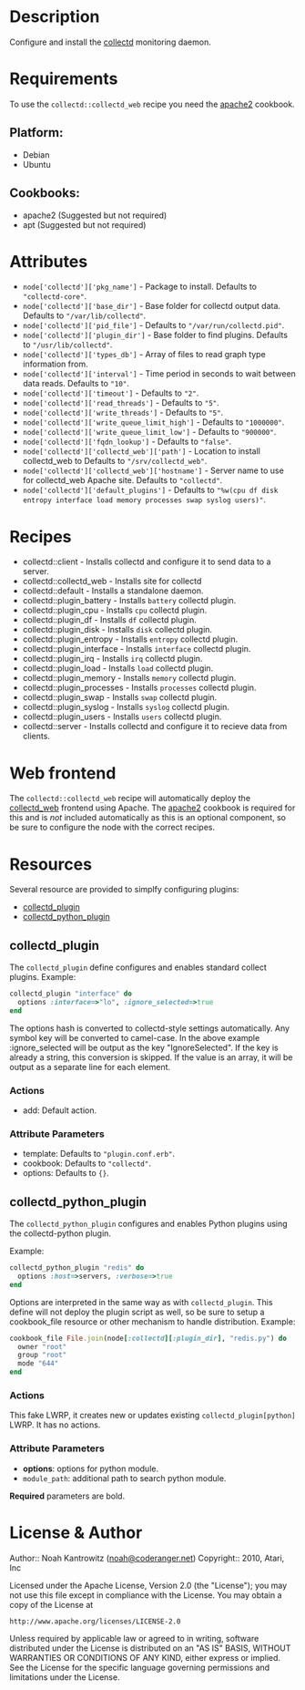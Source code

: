 # Description

Configure and install the [collectd](http://collectd.org/) monitoring daemon.

# Requirements

To use the `collectd::collectd_web` recipe you need the [apache2](https://github.com/opscode/cookbooks/tree/master/apache2) cookbook.


## Platform:

* Debian
* Ubuntu

## Cookbooks:

* apache2 (Suggested but not required)
* apt (Suggested but not required)

# Attributes

* `node['collectd']['pkg_name']` - Package to install. Defaults to `"collectd-core"`.
* `node['collectd']['base_dir']` - Base folder for collectd output data. Defaults to `"/var/lib/collectd"`.
* `node['collectd']['pid_file']` - Defaults to `"/var/run/collectd.pid"`.
* `node['collectd']['plugin_dir']` - Base folder to find plugins. Defaults to `"/usr/lib/collectd"`.
* `node['collectd']['types_db']` - Array of files to read graph type information from.
* `node['collectd']['interval']` - Time period in seconds to wait between data reads. Defaults to `"10"`.
* `node['collectd']['timeout']` -  Defaults to `"2"`.
* `node['collectd']['read_threads']` -  Defaults to `"5"`.
* `node['collectd']['write_threads']` -  Defaults to `"5"`.
* `node['collectd']['write_queue_limit_high']` -  Defaults to `"1000000"`.
* `node['collectd']['write_queue_limit_low']` -  Defaults to `"900000"`.
* `node['collectd']['fqdn_lookup']` -  Defaults to `"false"`.
* `node['collectd']['collectd_web']['path']` - Location to install collectd\_web to Defaults to `"/srv/collectd_web"`.
* `node['collectd']['collectd_web']['hostname']` - Server name to use for collectd_web Apache site. Defaults to `"collectd"`.
* `node['collectd']['default_plugins']` -  Defaults to `"%w(cpu df disk entropy interface load memory processes swap syslog users)"`.

# Recipes

* collectd::client - Installs collectd and configure it to send data to a server.
* collectd::collectd_web - Installs site for collectd
* collectd::default - Installs a standalone daemon.
* collectd::plugin_battery - Installs `battery` collectd plugin.
* collectd::plugin_cpu - Installs `cpu` collectd plugin.
* collectd::plugin_df - Installs `df` collectd plugin.
* collectd::plugin_disk - Installs `disk` collectd plugin.
* collectd::plugin_entropy - Installs `entropy` collectd plugin.
* collectd::plugin_interface - Installs `interface` collectd plugin.
* collectd::plugin_irq - Installs `irq` collectd plugin.
* collectd::plugin_load - Installs `load` collectd plugin.
* collectd::plugin_memory - Installs `memory` collectd plugin.
* collectd::plugin_processes - Installs `processes` collectd plugin.
* collectd::plugin_swap - Installs `swap` collectd plugin.
* collectd::plugin_syslog - Installs `syslog` collectd plugin.
* collectd::plugin_users - Installs `users` collectd plugin.
* collectd::server - Installs collectd and configure it to recieve data from clients.

# Web frontend

The `collectd::collectd_web` recipe will automatically deploy the [collectd_web](https://github.com/httpdss/collectd-web) frontend using Apache. The 
[apache2](https://github.com/opscode/cookbooks/tree/master/apache2) cookbook is required for this and is *not* included automatically as this is an optional
component, so be sure to configure the node with the correct recipes.

# Resources

Several resource are provided to simplfy configuring plugins:

* [collectd_plugin](#collectd_plugin)
* [collectd_python_plugin](#collectd_python_plugin)

## collectd_plugin

The `collectd_plugin` define configures and enables standard collect plugins. Example:

```ruby
collectd_plugin "interface" do
  options :interface=>"lo", :ignore_selected=>true
end
```

The options hash is converted to collectd-style settings automatically. Any symbol key will be converted to camel-case. In the above example :ignore_selected will be output as the
key "IgnoreSelected". If the key is already a string, this conversion is skipped. If the value is an array, it will be output as a separate line for each element.


### Actions

- add:  Default action.

### Attribute Parameters

- template:  Defaults to <code>"plugin.conf.erb"</code>.
- cookbook:  Defaults to <code>"collectd"</code>.
- options:  Defaults to <code>{}</code>.

## collectd_python_plugin

The `collectd_python_plugin` configures and enables Python plugins using the collectd-python plugin.

Example:

```ruby
collectd_python_plugin "redis" do
  options :host=>servers, :verbose=>true
end
```

Options are interpreted in the same way as with `collectd_plugin`. This define will not deploy the plugin script as well, so be sure to setup a cookbook_file resource
or other mechanism to handle distribution. Example:

```ruby
cookbook_file File.join(node[:collectd][:plugin_dir], "redis.py") do
  owner "root"
  group "root"
  mode "644"
end
```

### Actions

This fake LWRP, it creates new or updates existing `collectd_plugin[python]` LWRP.
It has no actions.

### Attribute Parameters

- **options**: options for python module.
- `module_path`: additional path to search python module.

**Required** parameters are bold.

# License & Author

Author:: Noah Kantrowitz (<noah@coderanger.net>)
Copyright:: 2010, Atari, Inc

Licensed under the Apache License, Version 2.0 (the "License");
you may not use this file except in compliance with the License.
You may obtain a copy of the License at

    http://www.apache.org/licenses/LICENSE-2.0

Unless required by applicable law or agreed to in writing, software
distributed under the License is distributed on an "AS IS" BASIS,
WITHOUT WARRANTIES OR CONDITIONS OF ANY KIND, either express or implied.
See the License for the specific language governing permissions and
limitations under the License.
